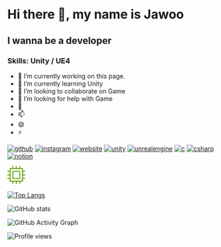 # Hi there 👋, my name is Jawoo
## I wanna be a developer


### Skills: Unity / UE4

- 🔭 I’m currently working on this page. 
- 🌱 I’m currently learning Unity 
- 👯 I’m looking to collaborate on Game 
- 🤔 I’m looking for help with Game 
- 💬 
- 📫  
- 😄 
- ⚡ 


[<img src='https://cdn.jsdelivr.net/npm/simple-icons@3.0.1/icons/github.svg' alt='github' height='40'>](https://github.com/UZA97)
[<img src='https://cdn.jsdelivr.net/npm/simple-icons@3.0.1/icons/instagram.svg' alt='instagram' height='40'>](https://www.instagram.com/-/)
[<img src='https://cdn.jsdelivr.net/npm/simple-icons@3.0.1/icons/icloud.svg' alt='website' height='40'>](https://www."웹사이트")
[<img src='https://cdn.jsdelivr.net/npm/simple-icons@3.0.1/icons/unity.svg' alt='unity' height='40'>](https://play.unity.com/u/woocfgzn306)
[<img src='https://cdn.jsdelivr.net/npm/simple-icons@3.0.1/icons/unrealengine.svg' alt='unrealengine' height='40'>](k)
[<img src='https://cdn.jsdelivr.net/npm/simple-icons@3.0.1/icons/c.svg' alt='c' height='40'>](c)
[<img src='https://cdn.jsdelivr.net/npm/simple-icons@3.0.1/icons/csharp.svg' alt='csharp' height='40'>](c)
[<img src='https://cdn.jsdelivr.net/npm/simple-icons@3.0.1/icons/notion.svg' alt='notion' height='40'>](https://www.notion.so/71f2d1ac0ad44aa5abdff8746c85f6da)  

<a href='https://docs.github.com/en/developers'><img src='https://raw.githubusercontent.com/acervenky/animated-github-badges/master/assets/devbadge.gif' width='40' height='40'></a> 

[![Top Langs](https://github-readme-stats.vercel.app/api/top-langs/?username=UZA97)](https://github.com/anuraghazra/github-readme-stats)

![GitHub stats](https://github-readme-stats.vercel.app/api?username=UZA97&show_icons=true)  

![GitHub Activity Graph](https://activity-graph.herokuapp.com/graph?username=UZA97)  

![Profile views](https://gpvc.arturio.dev/UZA97)  
